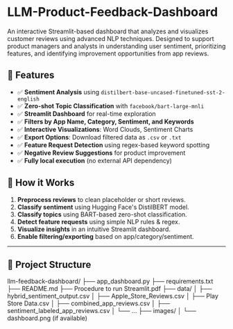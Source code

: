 # LLM-Product-Feedback-Dashboard
An interactive Streamlit-based dashboard that analyzes and visualizes customer reviews using advanced NLP techniques. Designed to support product managers and analysts in understanding user sentiment, prioritizing features, and identifying improvement opportunities from app reviews.

## 🚀 Features

- ✅ **Sentiment Analysis** using `distilbert-base-uncased-finetuned-sst-2-english`
- ✅ **Zero-shot Topic Classification** with `facebook/bart-large-mnli`
- ✅ **Streamlit Dashboard** for real-time exploration
- ✅ **Filters by App Name, Category, Sentiment, and Keywords**
- ✅ **Interactive Visualizations**: Word Clouds, Sentiment Charts
- ✅ **Export Options**: Download filtered data as `.csv` or `.txt`
- ✅ **Feature Request Detection** using regex-based keyword spotting
- ✅ **Negative Review Suggestions** for product improvement
- ✅ **Fully local execution** (no external API dependency)

## 🧠 How it Works

1. **Preprocess reviews** to clean placeholder or short reviews.
2. **Classify sentiment** using Hugging Face's DistilBERT model.
3. **Classify topics** using BART-based zero-shot classification.
4. **Detect feature requests** using simple NLP rules & regex.
5. **Visualize insights** in an intuitive Streamlit dashboard.
6. **Enable filtering/exporting** based on app/category/sentiment.

---

## 📁 Project Structure
llm-feedback-dashboard/
├── app_dashboard.py
├── requirements.txt
├── README.md
├── Procedure to run Streamlit.pdf
├── data/
│   ├── hybrid_sentiment_output.csv
│   ├── Apple_Store_Reviews.csv
│   ├── Play Store Data.csv
│   ├── combined_app_reviews.csv
│   ├── sentiment_labeled_app_reviews.csv
│   └── ...
├── images/
│   └── dashboard.png (if available)


